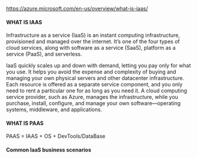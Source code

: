 https://azure.microsoft.com/en-us/overview/what-is-iaas/

#### WHAT IS IAAS
Infrastructure as a service (IaaS) is an instant computing infrastructure, provisioned and managed over the internet. It’s one of the four types of cloud services, along with software as a service (SaaS), platform as a service (PaaS), and serverless.

IaaS quickly scales up and down with demand, letting you pay only for what you use.  It helps you avoid the expense and complexity of buying and managing your own physical servers and other datacenter infrastructure. Each resource is offered as a separate service component, and you only need to rent a particular one for as long as you need it. A cloud computing service provider, such as Azure, manages the infrastructure, while you purchase, install, configure, and manage your own software—operating systems, middleware, and applications.

#### WHAT IS PAAS
PAAS = IAAS + OS + DevTools/DataBase


#### Common IaaS business scenarios
